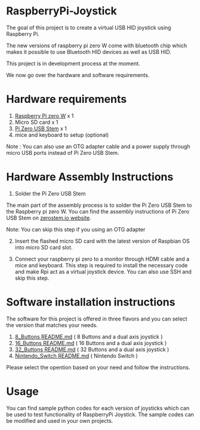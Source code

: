 # RaspberryPi-Joystick
The goal of this project is to create a virtual USB HID joystick using Raspberry Pi. 

The new versions of raspberry pi zero W come with bluetooth chip which makes it possible to use Bluetooth HID devices as well as USB HID.

This project is in development process at the moment.

We now go over the hardware and software requirements.

# Hardware requirements  

  1. [Raspberry Pi zero W](https://www.raspberrypi.org/products/raspberry-pi-zero-w/) x 1
  2. Micro SD card x 1
  3. [Pi Zero USB Stem](https://www.sparkfun.com/products/14526) x 1
  4. mice and keyboard to setup (optional)
  
Note : You can also use an OTG adapter cable and a power supply through micro USB ports instead of Pi Zero USB Stem.

# Hardware Assembly Instructions   

  1. Solder the Pi Zero USB Stem
  
The main part of the assembly process is to solder the Pi Zero USB Stem to the Raspberry pi zero W. You can find the assembly instructions of Pi Zero USB Stem on [zerostem.io website](https://zerostem.io/installation/). 

Note: You can skip this step if you using an OTG adapter 

  2. Insert the flashed micro SD card with the latest version of Raspbian OS into micro SD card slot.
  
  3. Connect your raspberry pi zero to a monitor through HDMI cable and a mice and keyboard. This step is required to install the necessary code and make Rpi act as a virtual joystick device. You can also use SSH and skip this step. 
  
# Software installation instructions   

The software for this project is offered in three flavors and you can select the version that matches your needs.

  1. [8_Buttons README.md](https://github.com/milador/RaspberryPi-Joystick/blob/master/8_Buttons_Joystick/README.md) ( 8 Buttons and a dual axis joystick )
  2. [16_Buttons README.md](https://github.com/milador/RaspberryPi-Joystick/blob/master/16_Buttons_Joystick/README.md) ( 16 Buttons and a dual axis joystick )
  3. [32_Buttons README.md](https://github.com/milador/RaspberryPi-Joystick/blob/master/32_Buttons_Joystick/README.md) ( 32 Buttons and a dual axis joystick )
  4. [Nintendo_Switch README.md](https://github.com/milador/RaspberryPi-Joystick/blob/master/Nintendo_Switch/README.md) ( Nintendo Switch )
  
Please select the opention based on your need and follow the instructions.

# Usage

You can find sample python codes for each version of joysticks which can be used to test functionality of RaspberryPi Joystick. The sample codes can be modified and used in your own projects.

  
  
